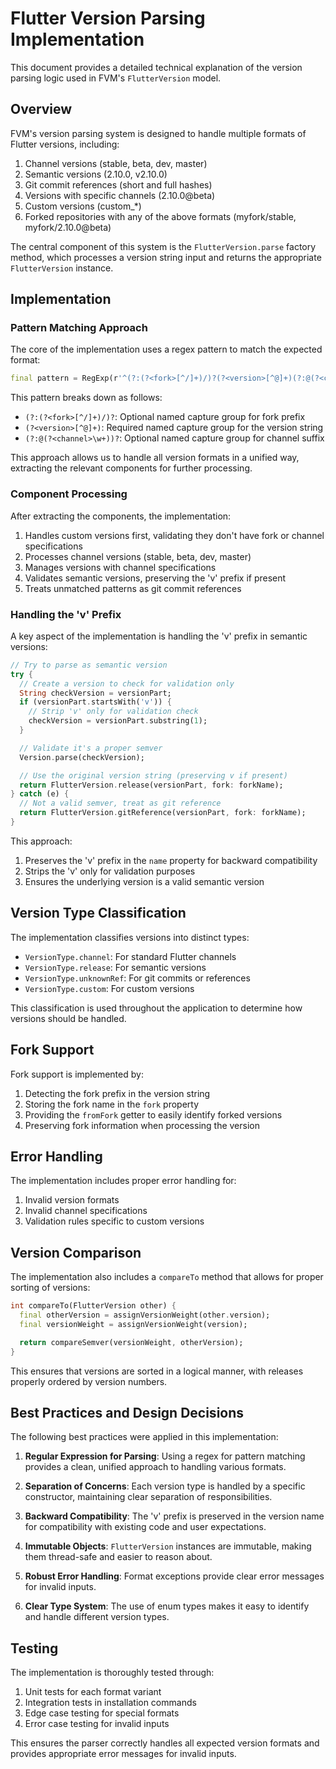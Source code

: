 # Flutter Version Parsing Implementation

This document provides a detailed technical explanation of the version parsing logic used in FVM's `FlutterVersion` model.

## Overview

FVM's version parsing system is designed to handle multiple formats of Flutter versions, including:

1. Channel versions (stable, beta, dev, master)
2. Semantic versions (2.10.0, v2.10.0)
3. Git commit references (short and full hashes)
4. Versions with specific channels (2.10.0@beta)
5. Custom versions (custom_*)
6. Forked repositories with any of the above formats (myfork/stable, myfork/2.10.0@beta)

The central component of this system is the `FlutterVersion.parse` factory method, which processes a version string input and returns the appropriate `FlutterVersion` instance.

## Implementation

### Pattern Matching Approach

The core of the implementation uses a regex pattern to match the expected format:

```dart
final pattern = RegExp(r'^(?:(?<fork>[^/]+)/)?(?<version>[^@]+)(?:@(?<channel>\w+))?$');
```

This pattern breaks down as follows:

- `(?:(?<fork>[^/]+)/)?`: Optional named capture group for fork prefix
- `(?<version>[^@]+)`: Required named capture group for the version string
- `(?:@(?<channel>\w+))?`: Optional named capture group for channel suffix

This approach allows us to handle all version formats in a unified way, extracting the relevant components for further processing.

### Component Processing

After extracting the components, the implementation:

1. Handles custom versions first, validating they don't have fork or channel specifications
2. Processes channel versions (stable, beta, dev, master)
3. Manages versions with channel specifications
4. Validates semantic versions, preserving the 'v' prefix if present
5. Treats unmatched patterns as git commit references

### Handling the 'v' Prefix

A key aspect of the implementation is handling the 'v' prefix in semantic versions:

```dart
// Try to parse as semantic version
try {
  // Create a version to check for validation only
  String checkVersion = versionPart;
  if (versionPart.startsWith('v')) {
    // Strip 'v' only for validation check
    checkVersion = versionPart.substring(1);
  }

  // Validate it's a proper semver
  Version.parse(checkVersion);

  // Use the original version string (preserving v if present)
  return FlutterVersion.release(versionPart, fork: forkName);
} catch (e) {
  // Not a valid semver, treat as git reference
  return FlutterVersion.gitReference(versionPart, fork: forkName);
}
```

This approach:
1. Preserves the 'v' prefix in the `name` property for backward compatibility
2. Strips the 'v' only for validation purposes
3. Ensures the underlying version is a valid semantic version

## Version Type Classification

The implementation classifies versions into distinct types:

- `VersionType.channel`: For standard Flutter channels
- `VersionType.release`: For semantic versions
- `VersionType.unknownRef`: For git commits or references
- `VersionType.custom`: For custom versions

This classification is used throughout the application to determine how versions should be handled.

## Fork Support

Fork support is implemented by:

1. Detecting the fork prefix in the version string
2. Storing the fork name in the `fork` property
3. Providing the `fromFork` getter to easily identify forked versions
4. Preserving fork information when processing the version

## Error Handling

The implementation includes proper error handling for:

1. Invalid version formats
2. Invalid channel specifications
3. Validation rules specific to custom versions

## Version Comparison

The implementation also includes a `compareTo` method that allows for proper sorting of versions:

```dart
int compareTo(FlutterVersion other) {
  final otherVersion = assignVersionWeight(other.version);
  final versionWeight = assignVersionWeight(version);

  return compareSemver(versionWeight, otherVersion);
}
```

This ensures that versions are sorted in a logical manner, with releases properly ordered by version numbers.

## Best Practices and Design Decisions

The following best practices were applied in this implementation:

1. **Regular Expression for Parsing**: Using a regex for pattern matching provides a clean, unified approach to handling various formats.

2. **Separation of Concerns**: Each version type is handled by a specific constructor, maintaining clear separation of responsibilities.

3. **Backward Compatibility**: The 'v' prefix is preserved in the version name for compatibility with existing code and user expectations.

4. **Immutable Objects**: `FlutterVersion` instances are immutable, making them thread-safe and easier to reason about.

5. **Robust Error Handling**: Format exceptions provide clear error messages for invalid inputs.

6. **Clear Type System**: The use of enum types makes it easy to identify and handle different version types.

## Testing

The implementation is thoroughly tested through:

1. Unit tests for each format variant
2. Integration tests in installation commands
3. Edge case testing for special formats
4. Error case testing for invalid inputs

This ensures the parser correctly handles all expected version formats and provides appropriate error messages for invalid inputs. 